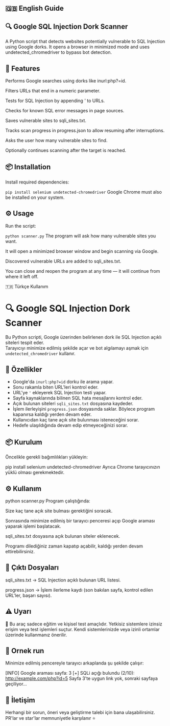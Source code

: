## 🇬🇧 English Guide

## 🔍 Google SQL Injection Dork Scanner
A Python script that detects websites potentially vulnerable to SQL Injection using Google dorks.
It opens a browser in minimized mode and uses undetected_chromedriver to bypass bot detection.

## 🚀 Features
Performs Google searches using dorks like inurl:php?=id.

Filters URLs that end in a numeric parameter.

Tests for SQL Injection by appending ' to URLs.

Checks for known SQL error messages in page sources.

Saves vulnerable sites to sqli_sites.txt.

Tracks scan progress in progress.json to allow resuming after interruptions.

Asks the user how many vulnerable sites to find.

Optionally continues scanning after the target is reached.

## 📦 Installation
Install required dependencies:

`pip install selenium undetected-chromedriver`
Google Chrome must also be installed on your system.

## ⚙️ Usage

Run the script:

`python scanner.py`
The program will ask how many vulnerable sites you want.

It will open a minimized browser window and begin scanning via Google.

Discovered vulnerable URLs are added to sqli_sites.txt.

You can close and reopen the program at any time — it will continue from where it left off.

🇹🇷 Türkçe Kullanım







# 🔍 Google SQL Injection Dork Scanner

Bu Python scripti, Google üzerinden belirlenen dork ile SQL Injection açıklı siteleri tespit eder.  
Tarayıcıyı minimize edilmiş şekilde açar ve bot algılamayı aşmak için `undetected_chromedriver` kullanır.  

## 🚀 Özellikler

- Google'da `inurl:php?=id` dorku ile arama yapar.
- Sonu rakamla biten URL'leri kontrol eder.
- URL'ye `'` ekleyerek SQL Injection testi yapar.
- Sayfa kaynaklarında bilinen SQL hata mesajlarını kontrol eder.
- Açık bulunan siteleri `sqli_sites.txt` dosyasına kaydeder.
- İşlem ilerleyişini `progress.json` dosyasında saklar. Böylece program kapanırsa kaldığı yerden devam eder.
- Kullanıcıdan kaç tane açık site bulunması isteneceğini sorar.
- Hedefe ulaşıldığında devam edip etmeyeceğinizi sorar.

## 📦 Kurulum

Öncelikle gerekli bağımlılıkları yükleyin:

pip install selenium undetected-chromedriver
Ayrıca Chrome tarayıcınızın yüklü olması gerekmektedir.

## ⚙️ Kullanım
python scanner.py
Program çalıştığında:

Size kaç tane açık site bulması gerektiğini soracak.

Sonrasında minimize edilmiş bir tarayıcı penceresi açıp Google araması yaparak işlemi başlatacak.

sqli_sites.txt dosyasına açık bulunan siteler eklenecek.

Programı dilediğiniz zaman kapatıp açabilir, kaldığı yerden devam ettirebilirsiniz.

## 📂 Çıktı Dosyaları
sqli_sites.txt → SQL Injection açıklı bulunan URL listesi.

progress.json → İşlem ilerleme kaydı (son bakılan sayfa, kontrol edilen URL'ler, başarı sayısı).

## ⚠️ Uyarı
📌 Bu araç sadece eğitim ve kişisel test amaçlıdır.
Yetkisiz sistemlere izinsiz erişim veya test işlemleri suçtur.
Kendi sistemlerinizde veya izinli ortamlar üzerinde kullanmanız önerilir.

## 📌 Ornek run
Minimize edilmiş pencereyle tarayıcı arkaplanda şu şekilde çalışır:

[INFO] Google araması sayfa: 3
[+] SQLi açığı bulundu (2/10): http://example.com/php?id=5
Sayfa 3'te uygun link yok, sonraki sayfaya geçiliyor...
## 📧 İletişim
Herhangi bir sorun, öneri veya geliştirme talebi için bana ulaşabilirsiniz.
PR'lar ve star'lar memnuniyetle karşılanır ⭐️
